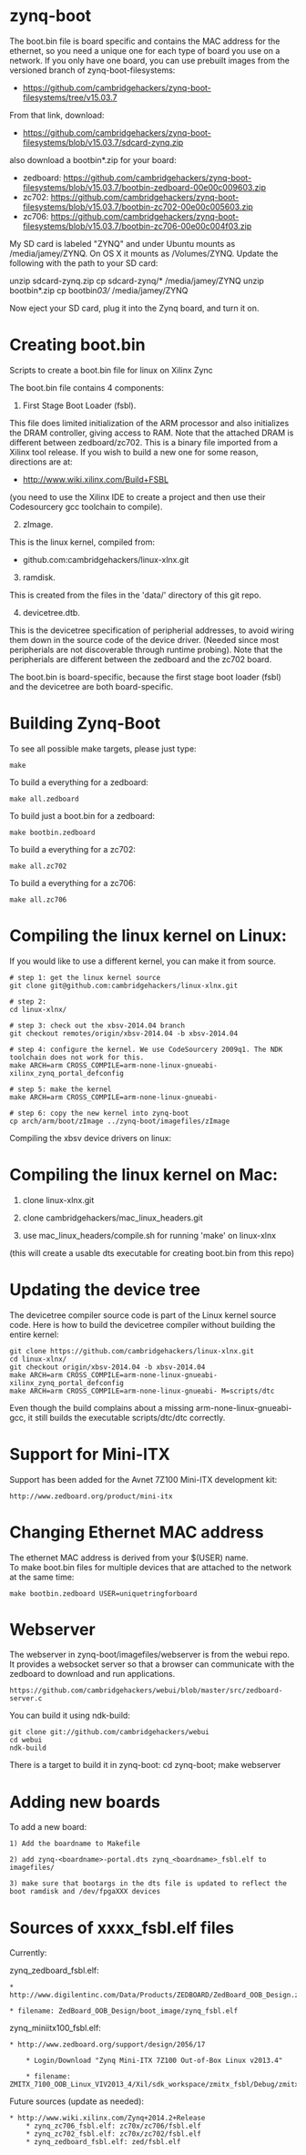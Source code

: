 zynq-boot
=========

The boot.bin file is board specific and contains the MAC address for
the ethernet, so you need a unique one for each type of board you use
on a network. If you only have one board, you can use prebuilt images
from the versioned branch of zynq-boot-filesystems:

* https://github.com/cambridgehackers/zynq-boot-filesystems/tree/v15.03.7

From that link, download:

* https://github.com/cambridgehackers/zynq-boot-filesystems/blob/v15.03.7/sdcard-zynq.zip

also download a bootbin*.zip for your board:

* zedboard: https://github.com/cambridgehackers/zynq-boot-filesystems/blob/v15.03.7/bootbin-zedboard-00e00c009603.zip
* zc702: https://github.com/cambridgehackers/zynq-boot-filesystems/blob/v15.03.7/bootbin-zc702-00e00c005603.zip
* zc706: https://github.com/cambridgehackers/zynq-boot-filesystems/blob/v15.03.7/bootbin-zc706-00e00c004f03.zip

My SD card is labeled "ZYNQ" and under Ubuntu mounts as
/media/jamey/ZYNQ. On OS X it mounts as /Volumes/ZYNQ. Update the
following with the path to your SD card:

   unzip sdcard-zynq.zip
   cp sdcard-zynq/* /media/jamey/ZYNQ
   unzip bootbin*.zip
   cp bootbin*03/* /media/jamey/ZYNQ

Now eject your SD card, plug it into the Zynq board, and turn it on.

Creating boot.bin
=================

Scripts to create a boot.bin file for linux on Xilinx Zync

The boot.bin file contains 4 components:

1) First Stage Boot Loader (fsbl).

This file does limited initialization of the ARM processor and also
initializes the DRAM controller, giving access to RAM.  Note that the
attached DRAM is different between zedboard/zc702.  This is a binary
file imported from a Xilinx tool release.  If you wish to build a new
one for some reason, directions are at:

  * http://www.wiki.xilinx.com/Build+FSBL

(you need to use the Xilinx IDE to create a project and then use their
Codesourcery gcc toolchain to compile).

2) zImage.

This is the linux kernel, compiled from:

  * github.com:cambridgehackers/linux-xlnx.git

3) ramdisk.

This is created from the files in the 'data/' directory of this git
repo.

4) devicetree.dtb.

This is the devicetree specification of peripherial addresses, to
avoid wiring them down in the source code of the device driver.
(Needed since most peripherials are not discoverable through runtime
probing).  Note that the peripherials are different between the
zedboard and the zc702 board.

The boot.bin is board-specific, because the first stage boot loader
(fsbl) and the devicetree are both board-specific.

Building Zynq-Boot
================

To see all possible make targets, please just type:

    make

To build a everything for a zedboard:

    make all.zedboard

To build just a boot.bin for a zedboard:

    make bootbin.zedboard

To build a everything for a zc702:

    make all.zc702

To build a everything for a zc706:

    make all.zc706

Compiling the linux kernel on Linux:
====================================

If you would like to use a different kernel, you can make it from source.

    # step 1: get the linux kernel source
    git clone git@github.com:cambridgehackers/linux-xlnx.git

    # step 2:
    cd linux-xlnx/

    # step 3: check out the xbsv-2014.04 branch
    git checkout remotes/origin/xbsv-2014.04 -b xbsv-2014.04

    # step 4: configure the kernel. We use CodeSourcery 2009q1. The NDK toolchain does not work for this.
    make ARCH=arm CROSS_COMPILE=arm-none-linux-gnueabi- xilinx_zynq_portal_defconfig  

    # step 5: make the kernel
    make ARCH=arm CROSS_COMPILE=arm-none-linux-gnueabi-   

    # step 6: copy the new kernel into zynq-boot
    cp arch/arm/boot/zImage ../zynq-boot/imagefiles/zImage  

Compiling the xbsv device drivers on linux:

Compiling the linux kernel on Mac:
==================================

1) clone linux-xlnx.git

2) clone cambridgehackers/mac_linux_headers.git

3) use mac_linux_headers/compile.sh for running 'make' on linux-xlnx

(this will create a usable dts executable for creating boot.bin from this repo)

Updating the device tree
========================

The devicetree compiler source code is part of the Linux kernel source
code. Here is how to build the devicetree compiler without building
the entire kernel:

    git clone https://github.com/cambridgehackers/linux-xlnx.git
    cd linux-xlnx/
    git checkout origin/xbsv-2014.04 -b xbsv-2014.04
    make ARCH=arm CROSS_COMPILE=arm-none-linux-gnueabi- xilinx_zynq_portal_defconfig
    make ARCH=arm CROSS_COMPILE=arm-none-linux-gnueabi- M=scripts/dtc

Even though the build complains about a missing arm-none-linux-gnueabi-gcc,
it still builds the executable scripts/dtc/dtc correctly.

Support for Mini-ITX
======================
Support has been added for the Avnet 7Z100 Mini-ITX development kit:

    http://www.zedboard.org/product/mini-itx

Changing Ethernet MAC address
=============================
The ethernet MAC address is derived from your $(USER) name.  
To make boot.bin files for multiple devices that are attached to the network at the same time:

    make bootbin.zedboard USER=uniquetringforboard

Webserver
=========

The webserver in zynq-boot/imagefiles/webserver is from the webui
repo. It provides a websocket server so that a browser can communicate
with the zedboard to download and run applications.

    https://github.com/cambridgehackers/webui/blob/master/src/zedboard-server.c

You can build it using ndk-build:

    git clone git://github.com/cambridgehackers/webui
    cd webui
    ndk-build

There is a target to build it in zynq-boot:
    cd zynq-boot; make webserver


Adding new boards
=================

To add a new board:

    1) Add the boardname to Makefile

    2) add zynq-<boardname>-portal.dts zynq_<boardname>_fsbl.elf to imagefiles/

    3) make sure that bootargs in the dts file is updated to reflect the boot ramdisk and /dev/fpgaXXX devices

Sources of xxxx_fsbl.elf files
==============================

Currently:

zynq_zedboard_fsbl.elf:

    * http://www.digilentinc.com/Data/Products/ZEDBOARD/ZedBoard_OOB_Design.zip

    * filename: ZedBoard_OOB_Design/boot_image/zynq_fsbl.elf

zynq_miniitx100_fsbl.elf:

    * http://www.zedboard.org/support/design/2056/17

        * Login/Download "Zynq Mini-ITX 7Z100 Out-of-Box Linux v2013.4"

        * filename: ZMITX_7100_OOB_Linux_VIV2013_4/Xil/sdk_workspace/zmitx_fsbl/Debug/zmitx_fsbl.elf

Future sources (update as needed):

    * http://www.wiki.xilinx.com/Zynq+2014.2+Release
        * zynq_zc706_fsbl.elf: zc70x/zc706/fsbl.elf
        * zynq_zc702_fsbl.elf: zc70x/zc702/fsbl.elf
        * zynq_zedboard_fsbl.elf: zed/fsbl.elf

